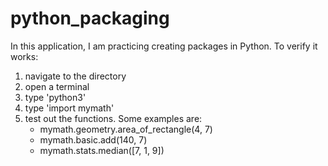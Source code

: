 # python_packaging

In this application, I am practicing creating packages in Python. To verify it works:
1. navigate to the directory
2. open a terminal
3. type 'python3'
4. type 'import mymath'
5. test out the functions. Some examples are:
   - mymath.geometry.area_of_rectangle(4, 7)
   - mymath.basic.add(140, 7)
   - mymath.stats.median([7, 1, 9])
